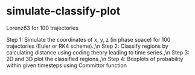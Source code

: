 # simulate-classify-plot
Lorenz63 for 100 trajectories

Step 1: Simulate the coordinates of x, y, z (in phase space) for 100 trajectories (Euler or RK4 scheme).,\n
Step 2: Classify regions by calculating distance using coding theory leading to time series.,\n
Step 3: 2D and 3D plot the classified regions.,\n
Step 4: Boxplots of probability within given timesteps using Committor function
